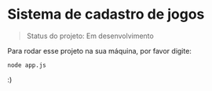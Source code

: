 <h1>Sistema de cadastro de jogos</h1>

> Status do projeto: Em desenvolvimento
> 
Para rodar esse projeto na sua máquina, por favor digite:

```
node app.js
```

:)